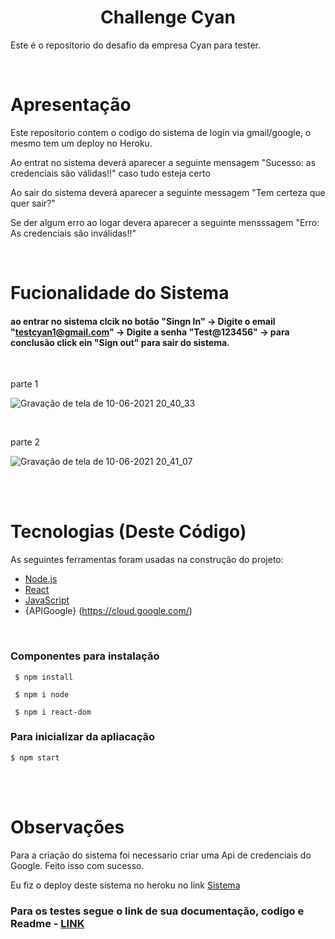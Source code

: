 <h1 align="center">Challenge Cyan</h1>

Este é o repositorio do desafio da empresa Cyan para tester.


<br />


# Apresentação

Este repositorio contem o codigo do sistema de login via gmail/google, o mesmo tem um deploy no Heroku.

Ao entrat no sistema deverá aparecer a seguinte mensagem "Sucesso: as credenciais são válidas!!" caso tudo esteja certo

Ao sair do sistema deverá aparecer a seguinte messagem "Tem certeza que quer sair?"

Se der algum erro ao logar devera aparecer a seguinte mensssagem "Erro: As credenciais são inválidas!!"



<br />


# Fucionalidade do Sistema 

#### ao entrar no sistema clcik no botão "Singn In" -> Digite o email "testcyan1@gmail.com" -> Digite a senha "Test@123456" -> para conclusão click ein "Sign out" para sair do sistema. 

<br />

parte 1

![Gravação de tela de 10-06-2021 20_40_33](https://user-images.githubusercontent.com/83430469/121610991-a37ab880-ca2d-11eb-9da3-154458c011f9.gif)

<br />

parte 2

![Gravação de tela de 10-06-2021 20_41_07](https://user-images.githubusercontent.com/83430469/121611196-184df280-ca2e-11eb-8e83-ed02b71498fe.gif)


<br />
<br />

# Tecnologias (Deste Código)

As seguintes ferramentas foram usadas na construção do projeto:

- [Node.js](https://nodejs.org/en/)
- [React](https://pt-br.reactjs.org/)
- [JavaScript](https://www.javascript.com/)
- {APIGoogle} (https://cloud.google.com/)
<br />

### Componentes para instalação

``` $ npm install```

``` $ npm i node```

``` $ npm i react-dom```

### Para inicializar da apliacação

``` $ npm start ```


<br />
<br />

# Observações

Para a criação do sistema foi necessario criar uma Api de credenciais do Google. Feito isso com sucesso. 

Eu fiz o deploy deste sistema no heroku no link [Sistema](https://gmail-login-system.herokuapp.com/)

### Para os testes segue o link de sua documentação, codigo e Readme - [LINK](https://github.com/mylycy/Gmail-test-cucumber/tree/main/CucumberJava) 














